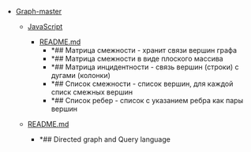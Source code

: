 - <a href = "E:\Node_projects\Node_Way\NBase\_Md\_Index\__Closer\_HPW\_Repos_HowProgrammingWorks_17_05_2020\Graph-master\cat.Graph-master\dir.Graph-master.md">Graph-master</a>
    - <a href = "E:\Node_projects\Node_Way\NBase\_Md\_Index\__Closer\_HPW\_Repos_HowProgrammingWorks_17_05_2020\Graph-master\JavaScript\cat.JavaScript\dir.JavaScript.md">JavaScript</a>
        - <a href = "E:\Node_projects\Node_Way\NBase\_Md\_Index\__Closer\_HPW\_Repos_HowProgrammingWorks_17_05_2020\Graph-master\JavaScript\README.md">README.md</a>
            - *## Матрица смежности - хранит связи вершин графа
            - *## Матрица смежности в виде плоского массива
            - *## Матрица инцидентности - связь вершин (строки) с дугами (колонки)
            - *## Список смежности - список вершин, для каждой списк смежных вершин
            - *## Список ребер - список с указанием ребра как пары вершин
    
    - <a href = "E:\Node_projects\Node_Way\NBase\_Md\_Index\__Closer\_HPW\_Repos_HowProgrammingWorks_17_05_2020\Graph-master\README.md">README.md</a>
        - *## Directed graph and Query language
